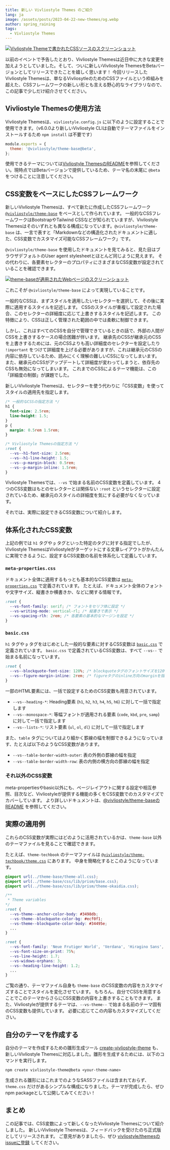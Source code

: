 ```yaml
---
title: 新しい Vivliostyle Themes のご紹介
lang: ja
image: /assets/posts/2023-04-22-new-themes/og.webp
author: spring_raining
tags:
  - Vivliostyle Themes
---
```


[![Vivliostyle Themeで書かれたCSSソースのスクリーンショット](/assets/posts/2023-04-22-new-themes/og.webp)](/assets/posts/2023-04-22-new-themes/og.webp)

以前のイベントで予告したとおり、Vivliostyle Themesは近日中に大きな変更を加えようとしていました。そして、ついに新しいVivliostyle ThemesをBetaバージョンとしてリリースできたことを嬉しく思います！ 今回リリースしたVivliostyle Themesは、単なるVivliosytleのためのCSSファイルという枠組みを超えた、CSSフレームワークの新しい形とも言える野心的なライブラリなので、この記事で少しだけ紹介させてください。

## Vivliostyle Themesの使用方法

Vivliostyle Themesは、`vivliostyle.config.js` に以下のように設定することで使用できます。（v6.0.0より新しいVivliostyle CLIは自動でテーマファイルをインストールするため `npm install` は不要です）

```js
module.exports = {
  theme: '@vivliostyle/theme-base@beta',
};
```

使用できるテーマについては[Vivliostyle ThemesのREADME](https://github.com/vivliostyle/themes)を参照してください。現時点ではBetaバージョンで提供しているため、テーマ名の末尾に `@beta` をつけることに注意してください。

## CSS変数をベースにしたCSSフレームワーク

新しいVivliostyle Themesは、すべて新たに作成したCSSフレームワーク [`@vivliostyle/theme-base`](https://github.com/vivliostyle/themes/tree/main/packages/%40vivliostyle/theme-base) をベースとして作られています。
一般的なCSSフレームワークはBootstrapやTailwind CSSなどが知られていますが、Vivilostyle Themesはそのいずれとも異なる構成になっています。`@vivliostyle/theme-base` は、一言で表すと「Markdownなどの構造化されたドキュメントに適した、CSS変数でカスタマイズ可能なCSSフレームワーク」です。

`@vivliostyle/theme-base` を使用したドキュメントを見てみると、見た目はブラウザデフォルトのUser agent stylesheetとほとんど同じように見えます。
その代わりに、各要素セレクターのプロパティにさまざまなCSS変数が設定されていることを確認できます。

[![theme-baseが適用されたWebページのスクリーンショット](/assets/posts/2023-04-22-new-themes/fig-1.webp)](/assets/posts/2023-04-22-new-themes/fig-1.webp)

これこそが `@vivliostyle/theme-base` によって実現していることです。

一般的なCSSは、まずスタイルを適用したいセレクターを選択して、その後に実際に適用するスタイルを記述します。
CSSのスタイルが重複して設定された場合、このセレクターの詳細度に応じて上書きするスタイルを記述します。
この特徴により、CSSは正しく管理された範囲の中では柔軟に制御できます。

しかし、これはすべてのCSSを自分で管理できているときの話で、外部の人間がCSSを上書きするケースの場合困難が伴います。
継承先のCSSが継承元のCSSを上書きするためには、元のCSSよりも高い詳細度のセレクターを設定したり `!important` をつけて詳細度を上げる必要がありますが、これは継承元のCSSの内容に依存しているため、読みにくく理解の難しいCSSになってしまいます。
また、継承元のCSSがアップデートして詳細度が変わってしまうと、依存先のCSSも無効になってしまいます。
これまでのCSSによるテーマ機能は、この「詳細度の制御」が課題でした。

新しいVivliostyle Themesは、セレクターを使う代わりに「CSS変数」を使ってスタイルの適用先を指定します。

```css
/* 一般的なCSSの指定方法 */
h1 {
  font-size: 2.5rem;
  line-height: 1.5;
}
p {
  margin: 0.5rem 1.5rem;
}

/* Vivliostyle Themesの指定方法 */
:root {
  --vs--h1-font-size: 2.5rem;
  --vs--h1-line-height: 1.5;
  --vs--p-margin-block: 0.5rem;
  --vs--p-margin-inline: 1.5rem;
}
```

Vivliostyle Themesでは、`--vs` で始まる名前のCSS変数を定義しています。
4つのCSS変数はもとのセレクターとは関係ない `:root` というセレクターに設定されているため、継承元のスタイルの詳細度を気にする必要がなくなっています。

それでは、実際に設定できるCSS変数について紹介します。

## 体系化されたCSS変数

上記の例では `h1` タグや `p` タグといった特定のタグに対する指定でしたが、Vivliostyle ThemesはVivliostyleがターゲットにする文章レイアウトがかんたんに実現できるように、設定するCSS変数の名前を体系化して定義しています。

### `meta-properties.css`

ドキュメント全体に適用するもっとも基本的なCSS変数は [`meta-properties.css`](https://github.com/vivliostyle/themes/blob/6b516234280c1eb8e5fbce1a63ba9688cc02e72f/packages/%40vivliostyle/theme-base/css/common/meta-properties.css) で定義されています。
たとえば、ドキュメント全体のフォントや文字サイズ、縦書きか横書きか、などに関する情報です。

```css
:root {
  --vs-font-family: serif; /* フォントをセリフ体に設定 */
  --vs-writing-mode: vertical-rl; /* 縦書きで表示 */
  --vs-spacing-rlh: 2rem; /* 各要素の基本的なマージンを設定 */
}
```

### `basic.css`

`h1` タグや `p` タグをはじめとした一般的な要素に対するCSS変数は [`basic.css`](https://github.com/vivliostyle/themes/blob/6b516234280c1eb8e5fbce1a63ba9688cc02e72f/packages/%40vivliostyle/theme-base/css/common/basic.css) で定義されています。
`basic.css` で定義されているCSS変数は、すべて `--vs--` で始まる名前になっています。

```css
:root {
  --vs--blockquote-font-size: 120%; /* blockquoteタグのフォントサイズを120%に設定 */
  --vs--figure-margin-inline: 2rem; /* figureタグのinline方向のmarginを指定 */ 
}
```

一部のHTML要素には、一括で設定するためのCSS変数も用意されています。

* `--vs--heading-*`: Heading要素 (`h1`, `h2`, `h3`, `h4`, `h5`, `h6`) に対して一括で指定します
* `--vs--monospace-*`: 等幅フォントが適用される要素 (`code`, `kbd`, `pre`, `samp`) に対して一括で指定します
* `--vs--lists-*`: リスト要素 (`ul`, `ol`, `dl`) に対して一括で指定します

また、`table` タグについてはより細かく罫線の幅を制御できるようになっています、たとえば以下のようなCSS変数があります。

* `--vs--table-border-width-outer`: 表の外側の罫線の幅を指定
* `--vs--table-border-width-row`: 表の内側の横方向の罫線の幅を指定

### それ以外のCSS変数

meta-propertiesやbasic以外にも、ページレイアウトに関する設定や相互参照、目次など、Vivliostyleが提供する機能の多くをCSS変数でのカスタマイズでカバーしています。
より詳しいドキュメントは、[@vivliostyle/theme-baseのREADME](https://github.com/vivliostyle/themes/tree/main/packages/%40vivliostyle/theme-base) を参照してください。

## 実際の適用例

これらのCSS変数が実際にはどのように活用されているかは、`theme-base` 以外のテーマファイルを見ることで確認できます。

たとえば、`theme-techbook` のテーマファイルは [`@vivliostyle/theme-techbook/theme.css`](https://github.com/vivliostyle/themes/blob/main/packages/%40vivliostyle/theme-techbook/theme.css) にあります。
中身を簡略化するとこのようになっています。

```css
@import url(../theme-base/theme-all.css);
@import url(../theme-base/css/lib/prism/base.css);
@import url(../theme-base/css/lib/prism/theme-okaidia.css);

/**
 * Theme variables
*/
:root {
  --vs-theme--anchor-color-body: #3498db;
  --vs-theme--blockquote-color-bg: #ecf0f1;
  --vs-theme--blockquote-color-body: #34495e;
  ...
}

:root {
  --vs-font-family: 'Neue Frutiger World', 'Verdana', 'Hiragino Sans', sans-serif;
  --vs-font-size-on-print: 75%;
  --vs-line-height: 1.7;
  --vs-widows-orphans: 3;
  --vs--heading-line-height: 1.2;
  ...
}
```

ご覧の通り、テーマファイル自身も `theme-base` のCSS変数の内容をカスタマイズすることでスタイルを変化させています。
もちろん、自分でCSSを用意することでこのテーマからさらにCSS変数の内容を上書きすることもできます。
また、Vivliostyleが提供するテーマは、`--vs-theme--` で始まる名前のテーマ固有のCSS変数も提供しています。
必要に応じてこの内容もカスタマイズしてください。

## 自分のテーマを作成する

自分のテーマを作成するための雛形生成ツール [create-vivliostyle-theme](https://github.com/vivliostyle/themes/tree/main/packages/create-vivliostyle-theme) も、新しいVivliostyle Themesに対応しました。雛形を生成するためには、以下のコマンドを実行します。

```
npm create vivliostyle-theme@beta <your-theme-name>
```

生成される雛形にはこれまでのようなSASSファイルは含まれておらず、`theme.css` だけがあるシンプルな構成になりました。テーマが完成したら、ぜひnpm packageとして公開してみてください！

## まとめ

この記事では、CSS変数によって新しくなったVivliostyle Themesについて紹介しました。
新しいVivliostyle Themesは、フィードバックを受けたのち正式版としてリリースされます。
ご意見がありましたら、ぜひ [vivliostyle/themesのissueに登録](https://github.com/vivliostyle/themes/issues/new) してください。

